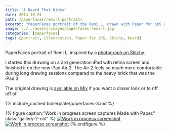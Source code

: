 ```yaml
---
title: "A Beard That Hides"
date: 2014-10-24
path: /paperfaces/remi-l-portrait/
excerpt: "PaperFaces portrait of the Remi L. drawn with Paper for iOS on an iPad."
image: ../../assets/images/paperfaces-remi-l.jpg
categories: [paperfaces]
tags: [portrait, illustration, Paper for iOS, Sktchy, beard]
---
```


PaperFaces portrait of Remi L. inspired by a [photograph on Sktchy](https://sktchy.com/wIZBLC).

I started this drawing on a 3rd generation iPad with retina screen and finished it on the new iPad Air 2. The Air 2 feels so much more comfortable during long drawing sessions compared to the heavy brick that was the iPad 3.

The original drawing is [available on Mix](https://mix.fiftythree.com/11098-Michael-Rose/513427) if you want a closer look or to riff off of.

{% include_cached boilerplate/paperfaces-3.md %}

{% figure caption:"Work in progress screen captures Made with Paper." class:"gallery-2-col" %}
[![Work in process screenshot](../../assets/images/paperfaces-remi-l-process-1-600.jpg)](../../assets/images/paperfaces-remi-l-process-1-lg.jpg) [![Work in process screenshot](../../assets/images/paperfaces-remi-l-process-2-600.jpg)](../../assets/images/paperfaces-remi-l-process-2-lg.jpg)
{% endfigure %}
